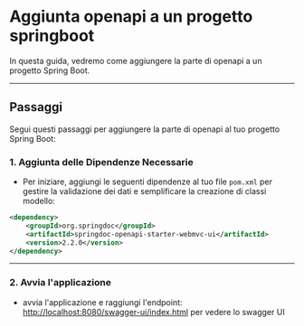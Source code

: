 # Aggiunta openapi a un progetto springboot

In questa guida, vedremo come aggiungere la parte di openapi a un progetto Spring Boot.
***
## Passaggi

Segui questi passaggi per aggiungere la parte di openapi al tuo progetto Spring Boot:

### 1. Aggiunta delle Dipendenze Necessarie

- Per iniziare, aggiungi le seguenti dipendenze al tuo file `pom.xml` per gestire la validazione dei dati e semplificare la creazione di classi modello:

```xml
<dependency>
    <groupId>org.springdoc</groupId>
    <artifactId>springdoc-openapi-starter-webmvc-ui</artifactId>
    <version>2.2.0</version>
</dependency>
```
***
### 2. Avvia l'applicazione

- avvia l'applicazione e raggiungi l'endpoint: [http://localhost:8080/swagger-ui/index.html](http://localhost:8080/swagger-ui/index.html) per vedere lo swagger UI